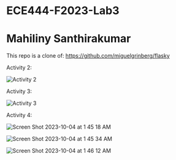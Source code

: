 # ECE444-F2023-Lab3
# Mahiliny Santhirakumar

This repo is a clone of: https://github.com/miguelgrinberg/flasky

Activity 2:

![Activity 2](https://github.com/Mahiliny/ECE444-F2023-Lab1/assets/97846637/9c2ad15c-99b0-4b45-9ce5-2e757eea07dd)

Activity 3:

![Activity 3](https://github.com/Mahiliny/ECE444-F2023-Lab1/assets/97846637/89e7ce94-caf8-4460-8e42-69c30ea4db74)

Activity 4:

![Screen Shot 2023-10-04 at 1 45 18 AM](https://github.com/Mahiliny/ECE444-F2023-Lab1/assets/97846637/3ebe0361-a0e9-4a73-a0b9-80df81469f09)

![Screen Shot 2023-10-04 at 1 45 34 AM](https://github.com/Mahiliny/ECE444-F2023-Lab1/assets/97846637/1f5abce7-d8a3-4fe5-84f5-74009a598f4c)

![Screen Shot 2023-10-04 at 1 46 12 AM](https://github.com/Mahiliny/ECE444-F2023-Lab1/assets/97846637/b7df3579-72b5-40d2-9b45-a0f97498741b)


